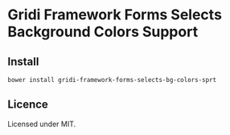 # Gridi Framework Forms Selects Background Colors Support

## Install
`bower install gridi-framework-forms-selects-bg-colors-sprt`

## Licence

Licensed under MIT.
